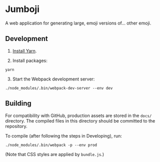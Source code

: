 # Jumboji

A web application for generating large, emoji versions of... other emoji.

## Development

1. [Install Yarn](https://yarnpkg.com/en/docs/install).

2. Install packages:

```
yarn
```

3. Start the Webpack development server:

```shell
./node_modules/.bin/webpack-dev-server --env dev
```

## Building

For compatibility with GitHub, production assets are stored in the `docs/` directory. The compiled files in this directory should be committed to the repository.

To compile (after following the steps in Developing), run:

```
./node_modules/.bin/webpack -p --env prod
```

(Note that CSS styles are applied by `bundle.js`.)
